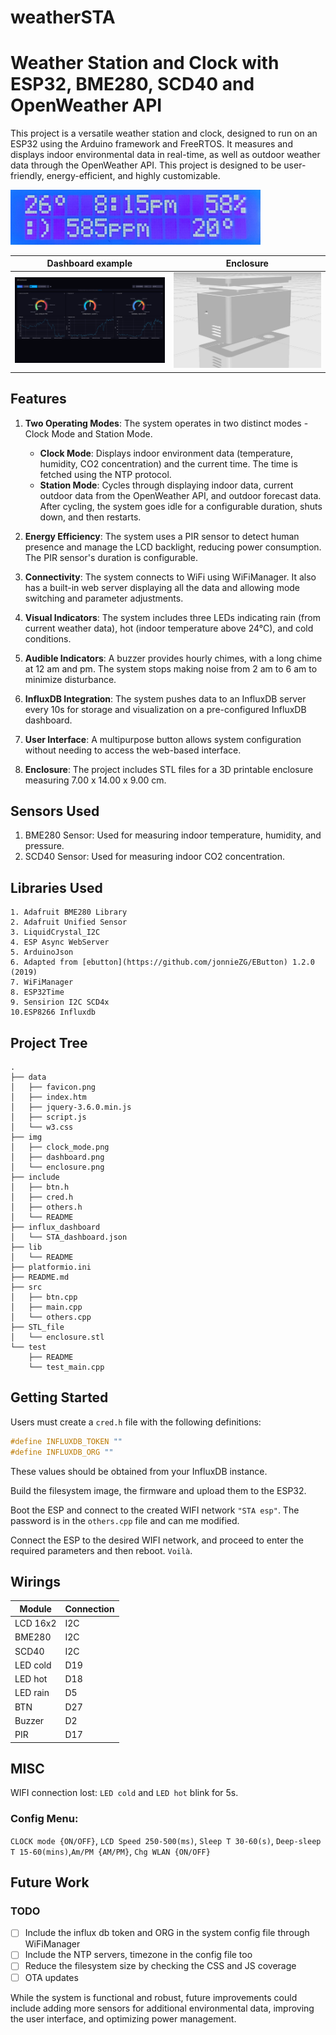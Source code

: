 # weatherSTA

# Weather Station and Clock with ESP32, BME280, SCD40 and OpenWeather API

This project is a versatile weather station and clock, designed to run on an ESP32 using the Arduino framework and FreeRTOS. It measures and displays indoor environmental data in real-time, as well as outdoor weather data through the OpenWeather API. This project is designed to be user-friendly, energy-efficient, and highly customizable.

<img src="./img/clock_mode.png" alt="Clock mode" width="400"/>


Dashboard example            |  Enclosure
:-------------------------:|:-------------------------:
<img src="./img/dashboard.png" alt="Clock mode" width="400"/>  |  <img src="./img/enclosure.png" alt="Clock mode" width="400"/>


## Features

1. **Two Operating Modes**: The system operates in two distinct modes - Clock Mode and Station Mode.
   - **Clock Mode**: Displays indoor environment data (temperature, humidity, CO2 concentration) and the current time. The time is fetched using the NTP protocol.
   - **Station Mode**: Cycles through displaying indoor data, current outdoor data from the OpenWeather API, and outdoor forecast data. After cycling, the system goes idle for a configurable duration, shuts down, and then restarts.
   
2. **Energy Efficiency**: The system uses a PIR sensor to detect human presence and manage the LCD backlight, reducing power consumption. The PIR sensor's duration is configurable.

3. **Connectivity**: The system connects to WiFi using WiFiManager. It also has a built-in web server displaying all the data and allowing mode switching and parameter adjustments.

4. **Visual Indicators**: The system includes three LEDs indicating rain (from current weather data), hot (indoor temperature above 24°C), and cold conditions.

5. **Audible Indicators**: A buzzer provides hourly chimes, with a long chime at 12 am and pm. The system stops making noise from 2 am to 6 am to minimize disturbance.

6. **InfluxDB Integration**: The system pushes data to an InfluxDB server every 10s for storage and visualization on a pre-configured InfluxDB dashboard.

7. **User Interface**: A multipurpose button allows system configuration without needing to access the web-based interface.

8. **Enclosure**: The project includes STL files for a 3D printable enclosure measuring 7.00 x 14.00 x 9.00 cm.

## Sensors Used

1. BME280 Sensor: Used for measuring indoor temperature, humidity, and pressure.
2. SCD40 Sensor: Used for measuring indoor CO2 concentration.

## Libraries Used

```
1. Adafruit BME280 Library
2. Adafruit Unified Sensor
3. LiquidCrystal_I2C
4. ESP Async WebServer
5. ArduinoJson
6. Adapted from [ebutton](https://github.com/jonnieZG/EButton) 1.2.0 (2019)
7. WiFiManager
8. ESP32Time
9. Sensirion I2C SCD4x
10.ESP8266 Influxdb
```

## Project Tree

```
.
├── data
│   ├── favicon.png
│   ├── index.htm
│   ├── jquery-3.6.0.min.js
│   ├── script.js
│   └── w3.css
├── img
│   ├── clock_mode.png
│   ├── dashboard.png
│   └── enclosure.png
├── include
│   ├── btn.h
│   ├── cred.h
│   ├── others.h
│   └── README
├── influx_dashboard
│   └── STA_dashboard.json
├── lib
│   └── README
├── platformio.ini
├── README.md
├── src
│   ├── btn.cpp
│   ├── main.cpp
│   └── others.cpp
├── STL_file
│   └── enclosure.stl
└── test
    ├── README
    └── test_main.cpp
```

## Getting Started

Users must create a `cred.h` file with the following definitions:

```cpp
#define INFLUXDB_TOKEN ""
#define INFLUXDB_ORG ""
```

These values should be obtained from your InfluxDB instance.

Build the filesystem image, the firmware and upload them to the ESP32.

Boot the ESP and connect to the created WIFI network `"STA esp"`. The password is in the ```others.cpp``` file and can me modified.

Connect the ESP to the desired WIFI network, and proceed to enter the required parameters and then reboot. `Voilà`.

## Wirings
| Module | Connection |
|--------|---------|
| LCD 16x2 |  I2C  |
| BME280 |  I2C  |
| SCD40  |  I2C  |
| LED cold  |  D19  |
| LED hot   |  D18  |
| LED rain  |  D5  |
| BTN  |  D27  |
| Buzzer  |  D2  |
| PIR  |  D17  |

## MISC
WIFI connection lost: `LED cold` and `LED hot` blink for 5s.

### Config Menu: 
`CLOCK mode {ON/OFF}`, `LCD Speed 250-500(ms)`, `Sleep T 30-60(s)`, `Deep-sleep T 15-60(mins)`,`Am/PM {AM/PM}`, `Chg WLAN {ON/OFF}`


## Future Work

### TODO
- [ ] Include the influx db token and ORG in the system config file through WiFiManager
- [ ] Include the NTP servers, timezone in the config file too
- [ ] Reduce the filesystem size by checking the CSS and JS coverage
- [ ] OTA updates

While the system is functional and robust, future improvements could include adding more sensors for additional environmental data, improving the user interface, and optimizing power management.

